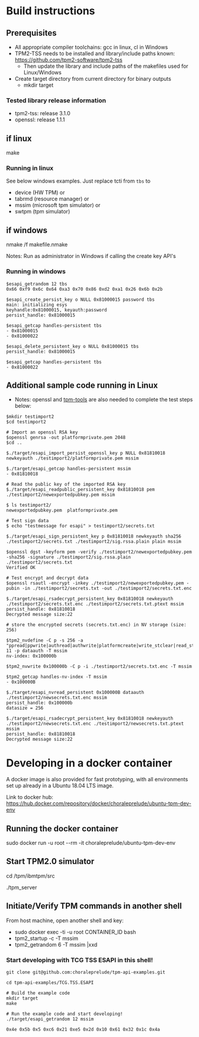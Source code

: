 # Build instructions

## Prerequisites

- All appropriate compiler toolchains: gcc in linux, cl in Windows
- TPM2-TSS needs to be installed and library/include paths known:
    https://github.com/tpm2-software/tpm2-tss
  - Then update the library and include paths of the makefiles used for Linux/Windows  
- Create target directory from current directory for binary outputs
  - mkdir target

### Tested library release information
- tpm2-tss: release 3.1.0
- openssl: release 1.1.1 

## if linux
make

### Running in linux

See below windows examples. Just replace tcti from `tbs` to 
- device (HW TPM) or
- tabrmd (resource manager) or
- mssim (microsoft tpm simulator) or
- swtpm (tpm simulator)

## if windows
nmake /f makefile.nmake

Notes: Run as administrator in Windows if calling the create key API's

### Running in windows

```
$esapi_getrandom 12 tbs
0x66 0xf9 0x6c 0x64 0xa3 0x70 0x86 0xd2 0xa1 0x26 0x6b 0x2b

$esapi_create_persist_key o NULL 0x81000015 password tbs
main: initializing esys
keyhandle:0x81000015, keyauth:password
persist_handle: 0x81000015

$esapi_getcap handles-persistent tbs
- 0x81000015
- 0x81000022

$esapi_delete_persistent_key o NULL 0x81000015 tbs
persist_handle: 0x81000015

$esapi_getcap handles-persistent tbs
- 0x81000022
```

## Additional sample code running in Linux
- Notes: openssl and [tpm-tools](https://github.com/tpm2-software/tpm2-tools) are also needed to complete the test steps below:

```
$mkdir testimport2
$cd testimport2

# Import an openssl RSA key
$openssl genrsa -out platformprivate.pem 2048
$cd ..

$./target/esapi_import_persist_openssl_key p NULL 0x81810018 newkeyauth ./testimport2/platformprivate.pem mssim

$./target/esapi_getcap handles-persistent mssim
- 0x81810018

# Read the public key of the imported RSA key
$./target/esapi_readpublic_persistent_key 0x81810018 pem ./testimport2/newexportedpubkey.pem mssim

$ ls testimport2/
newexportedpubkey.pem  platformprivate.pem

# Test sign data
$ echo "testmessage for esapi" > testimport2/secrets.txt

$./target/esapi_sign_persistent_key p 0x81810018 newkeyauth sha256 ./testimport2/secrets.txt ./testimport2/sig.rssa.plain plain mssim

$openssl dgst -keyform pem -verify ./testimport2/newexportedpubkey.pem -sha256 -signature ./testimport2/sig.rssa.plain ./testimport2/secrets.txt
Verified OK

# Test encrypt and decrypt data
$openssl rsautl -encrypt -inkey ./testimport2/newexportedpubkey.pem -pubin -in ./testimport2/secrets.txt -out ./testimport2/secrets.txt.enc 

$./target/esapi_rsadecrypt_persistent_key 0x81810018 newkeyauth ./testimport2/secrets.txt.enc ./testimport2/secrets.txt.ptext mssim
persist_handle: 0x81810018
Decrypted message size:22

# store the encrypted secrets (secrets.txt.enc) in NV storage (size: 256)

$tpm2_nvdefine -C p -s 256 -a "ppread|ppwrite|authread|authwrite|platformcreate|write_stclear|read_stclear" 11 -p dataauth -T mssim
nv-index: 0x100000b

$tpm2_nvwrite 0x100000b -C p -i ./testimport2/secrets.txt.enc -T mssim

$tpm2_getcap handles-nv-index -T mssim
- 0x100000B

$./target/esapi_nvread_persistent 0x100000B dataauth ./testimport2/newsecrets.txt.enc mssim
persist_handle: 0x100000b
datasize = 256

$./target/esapi_rsadecrypt_persistent_key 0x81810018 newkeyauth ./testimport2/newsecrets.txt.enc ./testimport2/newsecrets.txt.ptext mssim
persist_handle: 0x81810018
Decrypted message size:22
```

# Developing in a docker container

A docker image is also provided for fast prototyping, with all environments set up already in a Ubuntu 18.04 LTS image.

Link to docker hub: https://hub.docker.com/repository/docker/choraleprelude/ubuntu-tpm-dev-env

## Running the docker container

sudo docker run -u root --rm -it choraleprelude/ubuntu-tpm-dev-env

## Start TPM2.0 simulator

cd /tpm/ibmtpm/src

./tpm_server

## Initiate/Verify TPM commands in another shell

From host machine, open another shell and key:
- sudo docker exec -ti -u root CONTAINER_ID bash
- tpm2_startup -c -T mssim
- tpm2_getrandom 6 -T mssim |xxd

### Start developing with TCG TSS ESAPI in this shell!

```
git clone git@github.com:choraleprelude/tpm-api-examples.git

cd tpm-api-examples/TCG.TSS.ESAPI

# Build the example code
mkdir target
make

# Run the example code and start developing!
./target/esapi_getrandom 12 mssim

0x4e 0x5b 0x5 0xc6 0x21 0xe5 0x2d 0x10 0x61 0x32 0x1c 0x4a
```
